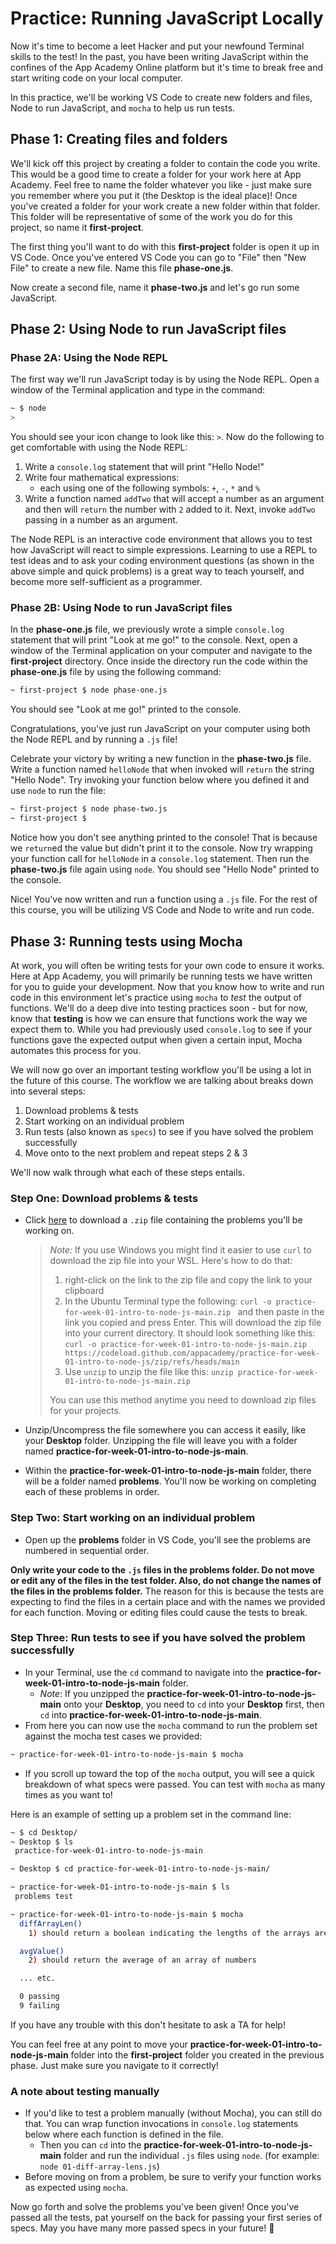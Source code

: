 # Practice: Running JavaScript Locally

Now it's time to become a leet Hacker and put your newfound Terminal skills to
the test! In the past, you have been writing JavaScript within the confines of
the App Academy Online platform but it's time to break free and start writing
code on your local computer.

In this practice, we'll be working VS Code to create new folders and files, Node
to run JavaScript, and `mocha` to help us run tests.

## Phase 1: Creating files and folders

We'll kick off this project by creating a folder to contain the code you
write. This would be a good time to create a folder for your work here at App
Academy. Feel free to name the folder whatever you like - just make sure you
remember where you put it (the Desktop is the ideal place)! Once you've created
a folder for your work create a new folder within that folder. This folder will
be representative of some of the work you do for this project, so name it
__first-project__.

The first thing you'll want to do with this __first-project__ folder is open it
up in VS Code. Once you've entered VS Code you can go to "File" then "New File"
to create a new file. Name this file __phase-one.js__.

Now create a second file, name it __phase-two.js__ and let's go run some
JavaScript.

## Phase 2: Using Node to run JavaScript files

### Phase 2A: Using the Node REPL

The first way we'll run JavaScript today is by using the Node REPL. Open a
window of the Terminal application and type in the command:

```sh
~ $ node
>
```

You should see your icon change to look like this: `>`. Now do the following to
get comfortable with using the Node REPL:

1. Write a `console.log` statement that will print "Hello Node!"
2. Write four mathematical expressions:
   - each using one of the following symbols: `+`, `-`, `*` and `%`
3. Write a function named `addTwo` that will accept a number as an argument and
   then will `return` the number with `2` added to it. Next, invoke `addTwo`
   passing in a number as an argument.

The Node REPL is an interactive code environment that allows you to test how
JavaScript will react to simple expressions. Learning to use a REPL to test
ideas and to ask your coding environment questions (as shown in the above
simple and quick problems) is a great way to teach yourself, and become more
self-sufficient as a programmer.

### Phase 2B: Using Node to run JavaScript files

In the __phase-one.js__ file, we previously wrote a simple `console.log`
statement that will print "Look at me go!" to the console. Next, open a window
of the Terminal application on your computer and navigate to the
__first-project__ directory. Once inside the directory run the code within the
__phase-one.js__ file by using the following command:

```sh
~ first-project $ node phase-one.js
```

You should see "Look at me go!" printed to the console.

Congratulations, you've just run JavaScript on your computer using both the Node
REPL and by running a `.js` file!

Celebrate your victory by writing a new function in the __phase-two.js__ file.
Write a function named `helloNode` that when invoked will `return` the string
"Hello Node". Try invoking your function below where you defined it and use
`node` to run the file:

```sh
~ first-project $ node phase-two.js
~ first-project $
```

Notice how you don't see anything printed to the console! That is because we
`return`ed the value but didn't print it to the console. Now try wrapping your
function call for `helloNode` in a `console.log` statement. Then run the
__phase-two.js__ file again using `node`. You should see "Hello Node" printed to
the console.

Nice! You've now written and run a function using a `.js` file. For the rest of
this course, you will be utilizing VS Code and Node to write and run code.

## Phase 3: Running tests using Mocha

At work, you will often be writing tests for your own code to ensure it works.
Here at App Academy, you will primarily be running tests we have written for you
to guide your development. Now that you know how to write and run code in this
environment let's practice using `mocha` to _test_ the output of functions.
We'll do a deep dive into testing practices soon - but for now, know that
**testing** is how we can ensure that functions work the way we expect them to.
While you had previously used `console.log` to see if your functions gave the
expected output when given a certain input, Mocha automates this process for
you.

We will now go over an important testing workflow you'll be using a lot in the
future of this course. The workflow we are talking about breaks down into
several steps:

1. Download problems & tests
2. Start working on an individual problem
3. Run tests (also known as `specs`) to see if you have solved the problem
   successfully
4. Move onto to the next problem and repeat steps 2 & 3

We'll now walk through what each of these steps entails.

### Step One: Download problems & tests

- Click [here][practice-for-week-01-intro-to-node-js-main] to download a `.zip`
  file containing the problems you'll be working on.

  > _Note:_ If you use Windows you might find it easier to use `curl` to
  > download the zip file into your WSL. Here's how to do that:
  >
  > 1. right-click on the link to the zip file and copy the link to your
  >    clipboard
  > 2. In the Ubuntu Terminal type the following:
  >    `curl -o practice-for-week-01-intro-to-node-js-main.zip ` and then paste
  >    in the link you copied and press Enter. This will download the zip file
  >    into your current directory. It should look something like this:
  >    `curl -o practice-for-week-01-intro-to-node-js-main.zip https://codeload.github.com/appacademy/practice-for-week-01-intro-to-node-js/zip/refs/heads/main`
  > 3. Use `unzip` to unzip the file like this:
  >    `unzip practice-for-week-01-intro-to-node-js-main.zip`
  >
  > You can use this method anytime you need to download zip files for your
  > projects.

- Unzip/Uncompress the file somewhere you can access it easily, like your
  __Desktop__ folder. Unzipping the file will leave you with a folder named
  __practice-for-week-01-intro-to-node-js-main__.
- Within the __practice-for-week-01-intro-to-node-js-main__ folder, there will
  be a folder named __problems__. You'll now be working on completing each of
  these problems in order.

### Step Two: Start working on an individual problem

- Open up the __problems__ folder in VS Code, you'll see the problems are
  numbered in sequential order.

**Only write your code to the `.js` files in the __problems__ folder. Do not
move or edit any of the files in the __test__ folder. Also, do not change the
names of the files in the __problems__ folder.** The reason for this is because
the tests are expecting to find the files in a certain place and with the names
we provided for each function. Moving or editing files could cause the tests to
break.

### Step Three: Run tests to see if you have solved the problem successfully

- In your Terminal, use the `cd` command to navigate into the
  __practice-for-week-01-intro-to-node-js-main__ folder.
  - _Note_: If you unzipped the __practice-for-week-01-intro-to-node-js-main__
    onto your __Desktop__, you need to `cd` into your __Desktop__ first, then
    `cd` into __practice-for-week-01-intro-to-node-js-main__.
- From here you can now use the `mocha` command to run the problem set against
  the mocha test cases we provided:

```sh
~ practice-for-week-01-intro-to-node-js-main $ mocha
```

- If you scroll up toward the top of the `mocha` output, you will see a quick
  breakdown of what specs were passed. You can test with `mocha` as many times
  as you want to!

Here is an example of setting up a problem set in the command line:

```sh
~ $ cd Desktop/
~ Desktop $ ls
 practice-for-week-01-intro-to-node-js-main

~ Desktop $ cd practice-for-week-01-intro-to-node-js-main/

~ practice-for-week-01-intro-to-node-js-main $ ls
 problems test

~ practice-for-week-01-intro-to-node-js-main $ mocha
  diffArrayLen()
    1) should return a boolean indicating the lengths of the arrays are the same

  avgValue()
    2) should return the average of an array of numbers

  ... etc.

  0 passing
  9 failing
```

If you have any trouble with this don't hesitate to ask a TA for help!

You can feel free at any point to move your
__practice-for-week-01-intro-to-node-js-main__ folder into the
__first-project__ folder you created in the previous phase. Just make
sure you navigate to it correctly!

### A note about testing manually

- If you'd like to test a problem manually (without Mocha), you can still do
  that. You can wrap function invocations in `console.log` statements below
  where each function is defined in the file.
  - Then you can `cd` into the __practice-for-week-01-intro-to-node-js-main__
    folder and run the individual `.js` files using `node`. (for example:
    `node 01-diff-array-lens.js`)
- Before moving on from a problem, be sure to verify your function works as
  expected using `mocha`.

Now go forth and solve the problems you've been given! Once you've passed all
the tests, pat yourself on the back for passing your first series of specs. May
you have many more passed specs in your future! 🙌

[practice-for-week-01-intro-to-node-js-main]: https://github.com/appacademy/practice-for-week-01-intro-to-node-js/archive/refs/heads/main.zip